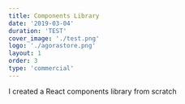 ```yaml
---
title: Components Library
date: '2019-03-04'
duration: 'TEST'
cover_image: './test.png'
logo: './agorastore.png'
layout: 1
order: 3
type: 'commercial'
---
```


I created a React components library from scratch

